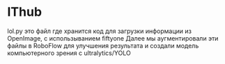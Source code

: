 # IThub

lol.py это файл где хранится код для загрузки информации из OpenImage, с использыванием fiftyone
Далее мы аугментировали эти файлы в RoboFlow для улучшения результата и создали модель компьютерного зрения с ultralytics/YOLO
